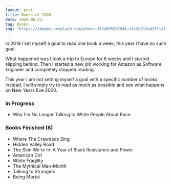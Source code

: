 ```yaml
---
layout: post
title: Books of 2020
date: 2020-06-23
tag: Books
img: "https://images.unsplash.com/photo-1524995997946-a1c2e315a42f?ixlib=rb-1.2.1&auto=format&fit=crop&w=1050&q=80"
---
```


In 2019 I set myself a goal to read one book a week, this year I have no such goal. 

What happened was I took a trip to Europe for 6 weeks and I started slipping behind. Then I started a new job working for Amazon as Software Engineer and completely stopped reading. 

This year I am not setting myself a goal with a specific number of books. Instead, I will simply try to read as much as possible and see what happens on New Years Eve 2020. 

### In Progress
- Why I'm No Longer Talking to White People About Race

### Books Finished (8)
- Where The Crawdads Sing
- Hidden Valley Road
- The Skin We're In: A Year of Black Resistance and Power
- American Dirt
- White Fragility
- The Mythical Man-Month
- Talking to Strangers
- Being Mortal

